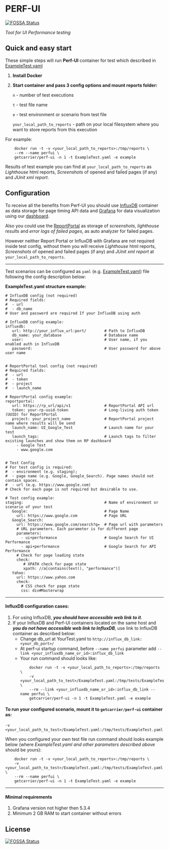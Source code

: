 # PERF-UI
[![FOSSA Status](https://app.fossa.io/api/projects/git%2Bgithub.com%2Fcarrier-io%2Fperf-ui.svg?type=shield)](https://app.fossa.io/projects/git%2Bgithub.com%2Fcarrier-io%2Fperf-ui?ref=badge_shield)


_Tool for UI Performance testing_

Quick and easy start
--------------------

These simple steps will run **Perf-UI** container for test which described in [ExampleTest.yaml](https://github.com/carrier-io/perf-ui/blob/master/ExampleTest.yaml)

1. **Install Docker**

2. **Start container and pass 3 config options and mount reports folder:**

    `n` - number of test executions

    `t` - test file name

    `e` - test environment or scenario from test file
    
    `your_local_path_to_reports` - path on your local filesystem where you want to store reports from this execution

For example:
```
    docker run -t -v <your_local_path_to_reports>:/tmp/reports \
    --rm --name perfui \
    getcarrier/perf-ui -n 1 -t ExampleTest.yaml -e example 
```

Results of test example you can find at  `your_local_path_to_reports` as _Lighthouse_ html reports, _Screenshots_ of opened 
and failed pages (if any) and _JUnit xml report_.

    
Configuration
-------------

To receive all the benefits from Perf-UI you should use [InfluxDB](https://hub.docker.com/_/influxdb) container as data 
storage for page timing API data and [Grafana](https://grafana.com/) for data visualization using our [dashboard](https://github.com/carrier-io/perf-ui/blob/master/dashboards/UI%20Performance-Dashboard.json).

Also you could use the [ReportPortal](http://reportportal.io/) as storage of _screenshots_, _lighthouse results_ and _error logs of failed pages_, as auto analyzer for failed pages.

However neither Report Portal or InfluxDB with Grafana are not required inside test config, without them you will receive 
_Lighthouse_ html reports, _Screenshots_ of opened and failed pages (if any) and _JUnit xml report_ at `your_local_path_to_reports`.

________________________

Test scenarios can be configured as `yaml` (e.g. [ExampleTest.yaml](https://github.com/carrier-io/perf-ui/blob/master/ExampleTest.yaml)) 
file following the config description below:

**ExampleTest.yaml structure example:**

``` 
# InfluxDB config (not required)
# Required fields:
#  - url
#  - db_name 
# User and password are required If your InfluxDB using auth

# InfluxDB config example:
influxdb:                                   
   url: http://your_influx_url:port/        # Path to InfluxDB
   db_name: your_database                   # Database name
   user:                                    # User name, if you enabled auth in InfluxDB
   password:                                # User password for above user name
   
   
# ReportPortal tool config (not required)
# Required fields:
#  - url
#  - token
#  - project
#  - launch_name

# ReportPortal config example:
reportportal:                               
   url: https://rp_url/api/v1               # ReportPortal API url
   token: your-rp-uuid-token                # Long-living auth token (UUID) for ReportPortal
   project: your_project_name               # ReportPortal project name where results will be send
   launch_name: UI_Google_Test              # Launch name for your test
   launch_tags:                             # Launch tags to filter existing launches and show them on RP dashboard
     - Google Test
     - www.google.com


# Test Config
# For test config is required: 
#  - environment (e.g. staging);
#  - page name (e.g. Google, Google_Search). Page names should not contain spaces.
#  - url (e.g. https://www.google.com)
# Check for each page is not required but desirable to use.

# Test config example:
staging:                                    # Name of environment or scenario of your test
   Google:                                  # Page Name
     url: https://www.google.com            # Page URL
   Google_Search:
     url: https://www.google.com/search?q=  # Page url with parameters
     # URL parameters. Each parameter is for different page
     parameters:                            
       - ui+performance                     # Google Search for UI Performance
       - api+performance                    # Google Search for API Performance
     # Check for page loading state
     check:
        # XPATH check for page state
        xpath: //a[contains(text(), "performance")]
   Yahoo:
     url: https://www.yahoo.com
     check:
       # CSS check for page state
       css: div#Masterwrap
```

_______________________

#### InfluxDB configuration cases:

1. For using InfluxDB, ***you should have accessible web link to it***.
2. If your InfluxDB and Perf-UI containers located on the same host and ***you do not have accessible web link to InfluxDB***, use link to InfluxDB container as described below:
    - Change db_url at YourTest.yaml to `http://influx_db_link:<your_db_port>/`
    - At perf-ui startup command, before `--name perfui` parameter add `--link <your_influxdb_name_or_id>:influx_db_link`
    - Your run command should looks like:
        ```
            docker run -t -v <your_local_path_to_reports>:/tmp/reports \ 
            -v <your_local_path_to_test>/ExampleTest.yaml:/tmp/tests/ExampleTest.yaml \
            --rm --link <your_influxdb_name_or_id>:influx_db_link --name perfui \
            getcarrier/perf-ui -n 1 -t ExampleTest.yaml -e example 
        ```

#### To run your configured scenario, mount it to `getcarrier/perf-ui` container as:

`-v <your_local_path_to_test>/ExampleTest.yaml:/tmp/tests/ExampleTest.yaml`

When you configured your own test file run command should looks example below (where _ExampleTest.yaml and other parameters described above_ should be yours):

```
    docker run -t -v <your_local_path_to_reports>:/tmp/reports \ 
    -v <your_local_path_to_test>/ExampleTest.yaml:/tmp/tests/ExampleTest.yaml \
    --rm --name perfui \
    getcarrier/perf-ui -n 1 -t ExampleTest.yaml -e example 
```

____________________

#### Minimal requirements

1. Grafana version not higher then 5.3.4
2. Minimum 2 GB RAM to start container without errors


## License
[![FOSSA Status](https://app.fossa.io/api/projects/git%2Bgithub.com%2Fcarrier-io%2Fperf-ui.svg?type=large)](https://app.fossa.io/projects/git%2Bgithub.com%2Fcarrier-io%2Fperf-ui?ref=badge_large)